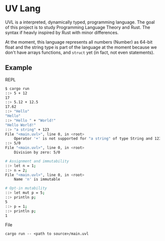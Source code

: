 # UV Lang

UVL is a interpreted, dynamically typed, programming language. The goal of this
project is to study Programming Language Theory and Rust. The syntax if heavly inspired by Rust with minor differences.

At the moment, this language represents all numbers (Number) as 64-bit float and
the string type is part of the language at the moment because we don't have arrays
functions, and `struct` yet (in fact, not even statements).

## Example

REPL

```bash
$ cargo run
::> 5 + 12
17
::> 5.12 + 12.5
17.62
::> "Hello"
"Hello"
::> "Hello " + "World!"
"Hello World!"
::> "a string" + 123
File "<main.uvl>", line 0, in <root>
    Operator '+' is not supported for "a string" of type String and 123 of type Number
::> 5/0
File "<main.uvl>", line 0, in <root>
    Division by zero: 5/0

# Assignment and immutability
::> let n = 1;
::> n = 2;
File "<main.uvl>", line 0, in <root>
    Name 'n' is immutable

# Opt-in mutability
::> let mut p = 5;
::> println p;
5
::> p = 1;
::> println p;
1
```

File
```
cargo run -- <path to source>/main.uvl
```
